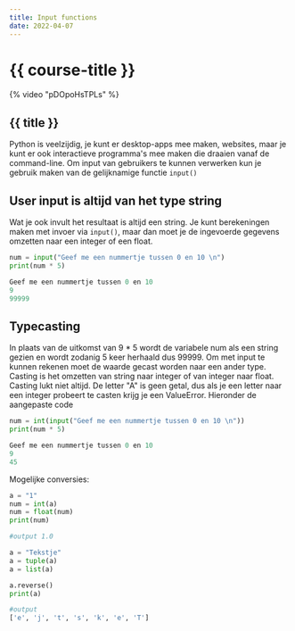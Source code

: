 ```yaml
---
title: Input functions
date: 2022-04-07
---
```


# {{ course-title }}


{% video "pDOpoHsTPLs" %}


## {{ title }}
Python is veelzijdig, je kunt er desktop-apps mee maken, websites, maar je kunt er ook interactieve programma's mee maken die draaien vanaf de command-line.
Om input van gebruikers te kunnen verwerken kun je gebruik maken van de gelijknamige functie <code>input()</code>

## User input is altijd van het type string
Wat je ook invult het resultaat is altijd een string.
Je kunt berekeningen maken met invoer via <code>input()</code>, maar dan moet je de ingevoerde gegevens omzetten naar een integer of een float.
```python
num = input("Geef me een nummertje tussen 0 en 10 \n")
print(num * 5)

Geef me een nummertje tussen 0 en 10
9
99999
```
## Typecasting
In plaats van de uitkomst van 9 * 5 wordt de variabele num als een string gezien en wordt zodanig 5 keer herhaald dus 99999. Om met input te kunnen rekenen moet de waarde gecast worden naar een ander type. Casting is het omzetten van string naar integer of van integer naar float. Casting lukt niet altijd. De letter "A" is geen getal, dus als je een letter naar een integer probeert te casten krijg je een ValueError. 
Hieronder de aangepaste code
```python
num = int(input("Geef me een nummertje tussen 0 en 10 \n"))
print(num * 5)

Geef me een nummertje tussen 0 en 10
9
45
```

Mogelijke conversies:
```python
a = "1"
num = int(a)
num = float(num)
print(num)

#output 1.0

a = "Tekstje"
a = tuple(a)
a = list(a)

a.reverse()
print(a)

#output
['e', 'j', 't', 's', 'k', 'e', 'T']

```


